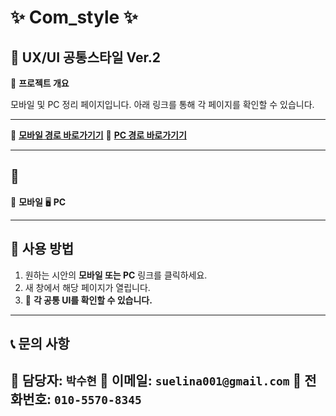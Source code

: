 # ✨ Com_style ✨
## 🏦 UX/UI 공통스타일 Ver.2

📌 **프로젝트 개요**

모바일 및 PC 정리 페이지입니다. 아래 링크를 통해 각 페이지를 확인할 수 있습니다.

---

🔗 **[모바일 경로 바로가기기](https://elinasu001.github.io/Com_style/root/worklist.html)**
🔗 **[PC 경로 바로가기기](https://elinasu001.github.io/Com_style/root/worklist.html)**

---

## 🎨
📱 **모바일**
🖥 **PC**

---

## 📌 사용 방법
1. 원하는 시안의 **모바일 또는 PC** 링크를 클릭하세요.
2. 새 창에서 해당 페이지가 열립니다.
3. 🚀 **각 공통 UI를 확인할 수 있습니다.**

---

## 📞 문의 사항
🔹 **담당자**: `박수현`
🔹 **이메일**: `suelina001@gmail.com`
🔹 **전화번호**: `010-5570-8345`
---
